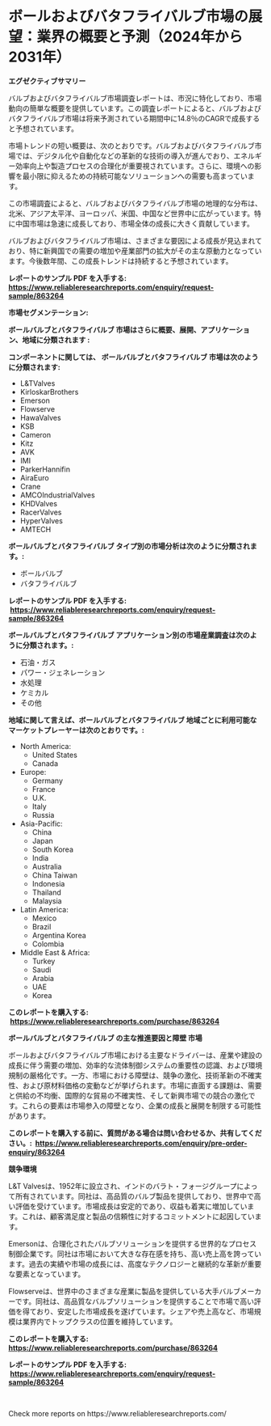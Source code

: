 <p><h1>ボールおよびバタフライバルブ市場の展望：業界の概要と予測（2024年から2031年）</h1></p><p><strong>エグゼクティブサマリー</strong></p>
<p><p>バルブおよびバタフライバルブ市場調査レポートは、市況に特化しており、市場動向の簡単な概要を提供しています。この調査レポートによると、バルブおよびバタフライバルブ市場は将来予測されている期間中に14.8％のCAGRで成長すると予想されています。</p><p>市場トレンドの短い概要は、次のとおりです。バルブおよびバタフライバルブ市場では、デジタル化や自動化などの革新的な技術の導入が進んでおり、エネルギー効率向上や製造プロセスの合理化が重要視されています。さらに、環境への影響を最小限に抑えるための持続可能なソリューションへの需要も高まっています。</p><p>この市場調査によると、バルブおよびバタフライバルブ市場の地理的な分布は、北米、アジア太平洋、ヨーロッパ、米国、中国など世界中に広がっています。特に中国市場は急速に成長しており、市場全体の成長に大きく貢献しています。</p><p>バルブおよびバタフライバルブ市場は、さまざまな要因による成長が見込まれており、特に新興国での需要の増加や産業部門の拡大がその主な原動力となっています。今後数年間、この成長トレンドは持続すると予想されています。</p></p>
<p><strong>レポートのサンプル PDF を入手する: <a href="https://www.reliableresearchreports.com/enquiry/request-sample/863264">https://www.reliableresearchreports.com/enquiry/request-sample/863264</a></strong></p>
<p><strong>市場セグメンテーション:</strong></p>
<p><strong> ボールバルブとバタフライバルブ 市場はさらに概要、展開、アプリケーション、地域に分類されます :</strong></p>
<p><strong>コンポーネントに関しては、 ボールバルブとバタフライバルブ 市場は次のように分類されます: &nbsp;</strong></p>
<p><ul><li>L&TValves</li><li>KirloskarBrothers</li><li>Emerson</li><li>Flowserve</li><li>HawaValves</li><li>KSB</li><li>Cameron</li><li>Kitz</li><li>AVK</li><li>IMI</li><li>ParkerHannifin</li><li>AiraEuro</li><li>Crane</li><li>AMCOIndustrialValves</li><li>KHDValves</li><li>RacerValves</li><li>HyperValves</li><li>AMTECH</li></ul></p>
<p><strong> ボールバルブとバタフライバルブ タイプ別の市場分析は次のように分類されます。:</strong></p>
<p><ul><li>ボールバルブ</li><li>バタフライバルブ</li></ul></p>
<p><strong>レポートのサンプル PDF を入手する: &nbsp;<a href="https://www.reliableresearchreports.com/enquiry/request-sample/863264">https://www.reliableresearchreports.com/enquiry/request-sample/863264</a></strong></p>
<p><strong> ボールバルブとバタフライバルブ アプリケーション別の市場産業調査は次のように分類されます。:</strong></p>
<p><ul><li>石油・ガス</li><li>パワー・ジェネレーション</li><li>水処理</li><li>ケミカル</li><li>その他</li></ul></p>
<p><strong>地域に関して言えば、ボールバルブとバタフライバルブ 地域ごとに利用可能なマーケットプレーヤーは次のとおりです。:</strong></p>
<p><ul>
    <li>
        North America:
        <ul>
            <li>United States</li>
            <li>Canada</li>
        </ul>
    </li>
    <li>
        Europe:
        <ul>
            <li>Germany</li>
            <li>France</li>
            <li>U.K.</li>
            <li>Italy</li>
            <li>Russia</li>
        </ul>
    </li>
    <li>
        Asia-Pacific:
        <ul>
            <li>China</li>
            <li>Japan</li>
            <li>South Korea</li>
            <li>India</li>
            <li>Australia</li>
            <li>China Taiwan</li>
            <li>Indonesia</li>
            <li>Thailand</li>
            <li>Malaysia</li>
        </ul>
    </li>
    <li>
        Latin America:
        <ul>
            <li>Mexico</li>
            <li>Brazil</li>
            <li>Argentina Korea</li>
            <li>Colombia</li>
        </ul>
    </li>
    <li>
        Middle East & Africa:
        <ul>
            <li>Turkey</li>
            <li>Saudi</li>
            <li>Arabia</li>
            <li>UAE</li>
            <li>Korea</li>
        </ul>
    </li>
    </ul></p>
<p><strong>このレポートを購入する: &nbsp;<a href="https://www.reliableresearchreports.com/purchase/863264">https://www.reliableresearchreports.com/purchase/863264</a></strong></p>
<p><strong>ボールバルブとバタフライバルブ の主な推進要因と障壁 市場</strong></p>
<p><p>ボールおよびバタフライバルブ市場における主要なドライバーは、産業や建設の成長に伴う需要の増加、効率的な流体制御システムの重要性の認識、および環境規制の厳格化です。一方、市場における障壁は、競争の激化、技術革新の不確実性、および原材料価格の変動などが挙げられます。市場に直面する課題は、需要と供給の不均衡、国際的な貿易の不確実性、そして新興市場での競合の激化です。これらの要素は市場参入の障壁となり、企業の成長と展開を制限する可能性があります。</p></p>
<p><strong>このレポートを購入する前に、質問がある場合は問い合わせるか、共有してください。:&nbsp; <a href="https://www.reliableresearchreports.com/enquiry/pre-order-enquiry/863264">https://www.reliableresearchreports.com/enquiry/pre-order-enquiry/863264</a></strong></p>
<p><strong>競争環境</strong></p>
<p><p>L&T Valvesは、1952年に設立され、インドのバラト・フォージグループによって所有されています。同社は、高品質のバルブ製品を提供しており、世界中で高い評価を受けています。市場成長は安定的であり、収益も着実に増加しています。これは、顧客満足度と製品の信頼性に対するコミットメントに起因しています。</p><p>Emersonは、合理化されたバルブソリューションを提供する世界的なプロセス制御企業です。同社は市場において大きな存在感を持ち、高い売上高を誇っています。過去の実績や市場の成長には、高度なテクノロジーと継続的な革新が重要な要素となっています。</p><p>Flowserveは、世界中のさまざまな産業に製品を提供している大手バルブメーカーです。同社は、高品質なバルブソリューションを提供することで市場で高い評価を得ており、安定した市場成長を遂げています。シェアや売上高など、市場規模は業界内でトップクラスの位置を維持しています。</p></p>
<p><strong>このレポートを購入する: &nbsp; <a href="https://www.reliableresearchreports.com/purchase/863264">https://www.reliableresearchreports.com/purchase/863264</a></strong></p>
<p><strong>レポートのサンプル PDF を入手する: &nbsp;<a href="https://www.reliableresearchreports.com/enquiry/request-sample/863264">https://www.reliableresearchreports.com/enquiry/request-sample/863264</a></strong><strong></strong></p>
<p>&nbsp;</p>
<p>Check more reports on https://www.reliableresearchreports.com/</p>